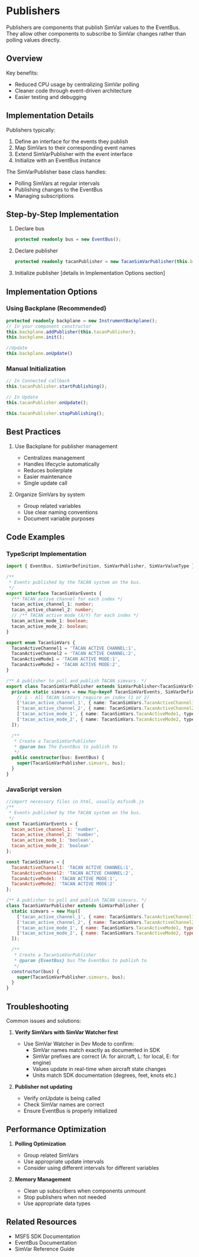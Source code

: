 # Publishers

Publishers are components that publish SimVar values to the EventBus. They allow other components to subscribe to SimVar changes rather than polling values directly.

## Overview

Key benefits:

- Reduced CPU usage by centralizing SimVar polling
- Cleaner code through event-driven architecture
- Easier testing and debugging

## Implementation Details

Publishers typically:

1. Define an interface for the events they publish
2. Map SimVars to their corresponding event names
3. Extend SimVarPublisher with the event interface
4. Initialize with an EventBus instance

The SimVarPublisher base class handles:

- Polling SimVars at regular intervals
- Publishing changes to the EventBus
- Managing subscriptions

## Step-by-Step Implementation

1. Declare bus
    ```ts
    protected readonly bus = new EventBus();
    ```

2. Declare publisher
    ```ts
    protected readonly tacanPublisher = new TacanSimVarPublisher(this.bus);
    ```

3. Initialize publisher [details in Implementation Options section]

## Implementation Options

### Using Backplane (Recommended)
```ts
protected readonly backplane = new InstrumentBackplane();
// In your component constructor
this.backplane.addPublisher(this.tacanPublisher);
this.backplane.init();

//Update
this.backplane.onUpdate()
```

### Manual Initialization
```ts
// In Connected callback
this.tacanPublisher.startPublishing();

// In Update
this.tacanPublisher.onUpdate();

this.tacanPublisher.stopPublishing();
```

## Best Practices

1. Use Backplane for publisher management
   - Centralizes management
   - Handles lifecycle automatically
   - Reduces boilerplate
   - Easier maintenance
   - Single update call

2. Organize SimVars by system
   - Group related variables
   - Use clear naming conventions
   - Document variable purposes

## Code Examples

### TypeScript Implementation
```ts
import { EventBus, SimVarDefinition, SimVarPublisher, SimVarValueType } from '@microsoft/msfs-sdk';

/**
 * Events published by the TACAN system on the bus.
 */
export interface TacanSimVarEvents {
  /** TACAN active channel for each index */
  tacan_active_channel_1: number;
  tacan_active_channel_2: number;
  // /** TACAN active mode (X/Y) for each index */
  tacan_active_mode_1: boolean;
  tacan_active_mode_2: boolean;
}

export enum TacanSimVars {
  TacanActiveChannel1 = 'TACAN ACTIVE CHANNEL:1',
  TacanActiveChannel2 = 'TACAN ACTIVE CHANNEL:2',
  TacanActiveMode1 = 'TACAN ACTIVE MODE:1',
  TacanActiveMode2 = 'TACAN ACTIVE MODE:2',
}

/** A publisher to poll and publish TACAN simvars. */
export class TacanSimVarPublisher extends SimVarPublisher<TacanSimVarEvents> {
  private static simvars = new Map<keyof TacanSimVarEvents, SimVarDefinition>([
    // i - All TACAN SimVars require an index (1 or 2)
    ['tacan_active_channel_1', { name: TacanSimVars.TacanActiveChannel1, type: SimVarValueType.Number}],
    ['tacan_active_channel_2', { name: TacanSimVars.TacanActiveChannel2, type: SimVarValueType.Number}],
    ['tacan_active_mode_1', { name: TacanSimVars.TacanActiveMode1, type: SimVarValueType.Bool}],
    ['tacan_active_mode_2', { name: TacanSimVars.TacanActiveMode2, type: SimVarValueType.Bool}]
  ]);

  /**
   * Create a TacanSimVarPublisher
   * @param bus The EventBus to publish to
   */
  public constructor(bus: EventBus) {
    super(TacanSimVarPublisher.simvars, bus);
  }
}
```

### JavaScript version

```js
//import necessary files in html, usually msfssdk.js
/**
 * Events published by the TACAN system on the bus.
 */
const TacanSimVarEvents = {
  tacan_active_channel_1: 'number',
  tacan_active_channel_2: 'number',
  tacan_active_mode_1: 'boolean',
  tacan_active_mode_2: 'boolean'
};

const TacanSimVars = {
  TacanActiveChannel1: 'TACAN ACTIVE CHANNEL:1',
  TacanActiveChannel2: 'TACAN ACTIVE CHANNEL:2',
  TacanActiveMode1: 'TACAN ACTIVE MODE:1',
  TacanActiveMode2: 'TACAN ACTIVE MODE:2'
};

/** A publisher to poll and publish TACAN simvars. */
class TacanSimVarPublisher extends SimVarPublisher {
  static simvars = new Map([
    ['tacan_active_channel_1', { name: TacanSimVars.TacanActiveChannel1, type: SimVarValueType.Number }],
    ['tacan_active_channel_2', { name: TacanSimVars.TacanActiveChannel2, type: SimVarValueType.Number }],
    ['tacan_active_mode_1', { name: TacanSimVars.TacanActiveMode1, type: SimVarValueType.Bool }],
    ['tacan_active_mode_2', { name: TacanSimVars.TacanActiveMode2, type: SimVarValueType.Bool }]
  ]);

  /**
   * Create a TacanSimVarPublisher
   * @param {EventBus} bus The EventBus to publish to
   */
  constructor(bus) {
    super(TacanSimVarPublisher.simvars, bus);
  }
}
```

## Troubleshooting

Common issues and solutions:

1. **Verify SimVars with SimVar Watcher first**
   - Use SimVar Watcher in Dev Mode to confirm:
     - SimVar names match exactly as documented in SDK
     - SimVar prefixes are correct (A: for aircraft, L: for local, E: for engine)
     - Values update in real-time when aircraft state changes
     - Units match SDK documentation (degrees, feet, knots etc.)

2. **Publisher not updating**
   - Verify onUpdate is being called
   - Check SimVar names are correct
   - Ensure EventBus is properly initialized

## Performance Optimization

1. **Polling Optimization**
   - Group related SimVars
   - Use appropriate update intervals
   - Consider using different intervals for different variables

2. **Memory Management**
   - Clean up subscribers when components unmount
   - Stop publishers when not needed
   - Use appropriate data types

## Related Resources

- MSFS SDK Documentation
- EventBus Documentation
- SimVar Reference Guide
